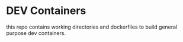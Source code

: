 # DEV Containers 

this repo contains working directories and dockerfiles to build general purpose dev containers. 
